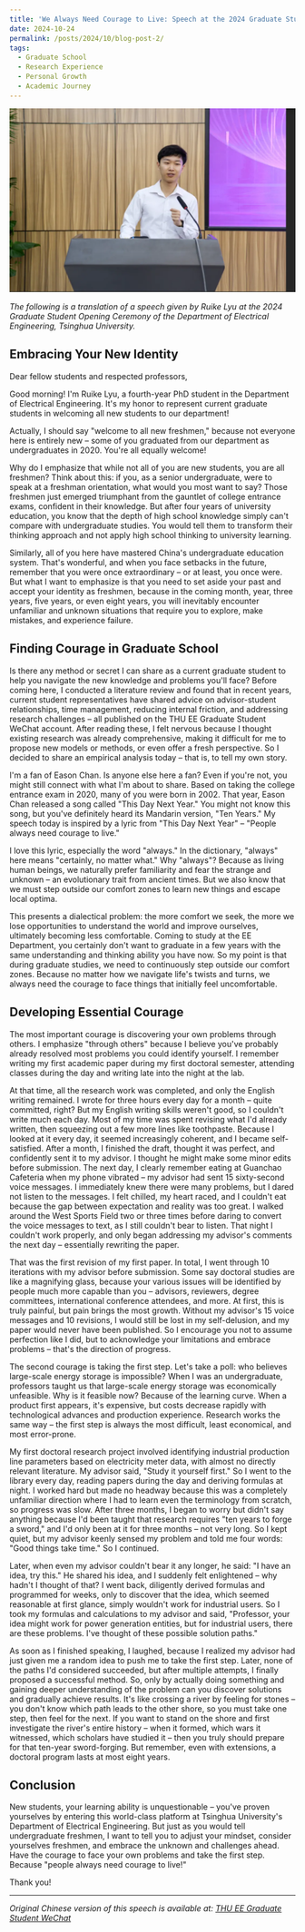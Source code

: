 ```yaml
---
title: 'We Always Need Courage to Live: Speech at the 2024 Graduate Student Opening Ceremony'
date: 2024-10-24
permalink: /posts/2024/10/blog-post-2/
tags:
  - Graduate School
  - Research Experience
  - Personal Growth
  - Academic Journey
---
```


![Speech at the 2024 Graduate Student Opening Ceremony](post2.jpg)

*The following is a translation of a speech given by Ruike Lyu at the 2024 Graduate Student Opening Ceremony of the Department of Electrical Engineering, Tsinghua University.*

## Embracing Your New Identity

Dear fellow students and respected professors,

Good morning! I'm Ruike Lyu, a fourth-year PhD student in the Department of Electrical Engineering. It's my honor to represent current graduate students in welcoming all new students to our department!

Actually, I should say "welcome to all new freshmen," because not everyone here is entirely new – some of you graduated from our department as undergraduates in 2020. You're all equally welcome!

Why do I emphasize that while not all of you are new students, you are all freshmen? Think about this: if you, as a senior undergraduate, were to speak at a freshman orientation, what would you most want to say? Those freshmen just emerged triumphant from the gauntlet of college entrance exams, confident in their knowledge. But after four years of university education, you know that the depth of high school knowledge simply can't compare with undergraduate studies. You would tell them to transform their thinking approach and not apply high school thinking to university learning.

Similarly, all of you here have mastered China's undergraduate education system. That's wonderful, and when you face setbacks in the future, remember that you were once extraordinary – or at least, you once were. But what I want to emphasize is that you need to set aside your past and accept your identity as freshmen, because in the coming month, year, three years, five years, or even eight years, you will inevitably encounter unfamiliar and unknown situations that require you to explore, make mistakes, and experience failure.

## Finding Courage in Graduate School

Is there any method or secret I can share as a current graduate student to help you navigate the new knowledge and problems you'll face? Before coming here, I conducted a literature review and found that in recent years, current student representatives have shared advice on advisor-student relationships, time management, reducing internal friction, and addressing research challenges – all published on the THU EE Graduate Student WeChat account. After reading these, I felt nervous because I thought existing research was already comprehensive, making it difficult for me to propose new models or methods, or even offer a fresh perspective. So I decided to share an empirical analysis today – that is, to tell my own story.

I'm a fan of Eason Chan. Is anyone else here a fan? Even if you're not, you might still connect with what I'm about to share. Based on taking the college entrance exam in 2020, many of you were born in 2002. That year, Eason Chan released a song called "This Day Next Year." You might not know this song, but you've definitely heard its Mandarin version, "Ten Years." My speech today is inspired by a lyric from "This Day Next Year" – "People always need courage to live."

I love this lyric, especially the word "always." In the dictionary, "always" here means "certainly, no matter what." Why "always"? Because as living human beings, we naturally prefer familiarity and fear the strange and unknown – an evolutionary trait from ancient times. But we also know that we must step outside our comfort zones to learn new things and escape local optima.

This presents a dialectical problem: the more comfort we seek, the more we lose opportunities to understand the world and improve ourselves, ultimately becoming less comfortable. Coming to study at the EE Department, you certainly don't want to graduate in a few years with the same understanding and thinking ability you have now. So my point is that during graduate studies, we need to continuously step outside our comfort zones. Because no matter how we navigate life's twists and turns, we always need the courage to face things that initially feel uncomfortable.

## Developing Essential Courage

The most important courage is discovering your own problems through others. I emphasize "through others" because I believe you've probably already resolved most problems you could identify yourself. I remember writing my first academic paper during my first doctoral semester, attending classes during the day and writing late into the night at the lab.

At that time, all the research work was completed, and only the English writing remained. I wrote for three hours every day for a month – quite committed, right? But my English writing skills weren't good, so I couldn't write much each day. Most of my time was spent revising what I'd already written, then squeezing out a few more lines like toothpaste. Because I looked at it every day, it seemed increasingly coherent, and I became self-satisfied. After a month, I finished the draft, thought it was perfect, and confidently sent it to my advisor. I thought he might make some minor edits before submission. The next day, I clearly remember eating at Guanchao Cafeteria when my phone vibrated – my advisor had sent 15 sixty-second voice messages. I immediately knew there were many problems, but I dared not listen to the messages. I felt chilled, my heart raced, and I couldn't eat because the gap between expectation and reality was too great. I walked around the West Sports Field two or three times before daring to convert the voice messages to text, as I still couldn't bear to listen. That night I couldn't work properly, and only began addressing my advisor's comments the next day – essentially rewriting the paper.

That was the first revision of my first paper. In total, I went through 10 iterations with my advisor before submission. Some say doctoral studies are like a magnifying glass, because your various issues will be identified by people much more capable than you – advisors, reviewers, degree committees, international conference attendees, and more. At first, this is truly painful, but pain brings the most growth. Without my advisor's 15 voice messages and 10 revisions, I would still be lost in my self-delusion, and my paper would never have been published. So I encourage you not to assume perfection like I did, but to acknowledge your limitations and embrace problems – that's the direction of progress.

The second courage is taking the first step. Let's take a poll: who believes large-scale energy storage is impossible? When I was an undergraduate, professors taught us that large-scale energy storage was economically unfeasible. Why is it feasible now? Because of the learning curve. When a product first appears, it's expensive, but costs decrease rapidly with technological advances and production experience. Research works the same way – the first step is always the most difficult, least economical, and most error-prone.

My first doctoral research project involved identifying industrial production line parameters based on electricity meter data, with almost no directly relevant literature. My advisor said, "Study it yourself first." So I went to the library every day, reading papers during the day and deriving formulas at night. I worked hard but made no headway because this was a completely unfamiliar direction where I had to learn even the terminology from scratch, so progress was slow. After three months, I began to worry but didn't say anything because I'd been taught that research requires "ten years to forge a sword," and I'd only been at it for three months – not very long. So I kept quiet, but my advisor keenly sensed my problem and told me four words: "Good things take time." So I continued.

Later, when even my advisor couldn't bear it any longer, he said: "I have an idea, try this." He shared his idea, and I suddenly felt enlightened – why hadn't I thought of that? I went back, diligently derived formulas and programmed for weeks, only to discover that the idea, which seemed reasonable at first glance, simply wouldn't work for industrial users. So I took my formulas and calculations to my advisor and said, "Professor, your idea might work for power generation entities, but for industrial users, there are these problems. I've thought of these possible solution paths."

As soon as I finished speaking, I laughed, because I realized my advisor had just given me a random idea to push me to take the first step. Later, none of the paths I'd considered succeeded, but after multiple attempts, I finally proposed a successful method. So, only by actually doing something and gaining deeper understanding of the problem can you discover solutions and gradually achieve results. It's like crossing a river by feeling for stones – you don't know which path leads to the other shore, so you must take one step, then feel for the next. If you want to stand on the shore and first investigate the river's entire history – when it formed, which wars it witnessed, which scholars have studied it – then you truly should prepare for that ten-year sword-forging. But remember, even with extensions, a doctoral program lasts at most eight years.

## Conclusion

New students, your learning ability is unquestionable – you've proven yourselves by entering this world-class platform at Tsinghua University's Department of Electrical Engineering. But just as you would tell undergraduate freshmen, I want to tell you to adjust your mindset, consider yourselves freshmen, and embrace the unknown and challenges ahead. Have the courage to face your own problems and take the first step. Because "people always need courage to live!"

Thank you!

---

*Original Chinese version of this speech is available at: [THU EE Graduate Student WeChat](https://mp.weixin.qq.com/s/9W4TiRvHkm7IdwUMbVx9sA)*





